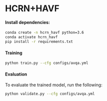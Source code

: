 # HCRN+HAVF

#### Install dependencies:
```bash
conda create -n hcrn_havf python=3.6
conda activate hcrn_havf
pip install -r requirements.txt
```      
#### Training
```bash
python train.py --cfg configs/avqa.yml
```
#### Evaluation
To evaluate the trained model, run the following:
```bash
python validate.py --cfg configs/avqa.yml
```
